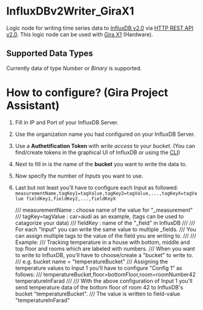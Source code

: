 # InfluxDBv2Writer_GiraX1
Logic node for writing time series data to [InfluxDB v2.0](https://docs.influxdata.com/influxdb/v2.0/) via [HTTP REST API v2.0](https://docs.influxdata.com/influxdb/v2.0/reference/api/). This logic node can be used with [Gira X1](https://www.gira.de/produkte/lichtsteuerung/lichtsteuerung-per-app/gira-x1#) (Hardware).

## Supported Data Types
Currently data of type *Number* or *Binary* is supported.

# How to configure? (Gira Project Assistant)
1. Fill in IP and Port of your InfluxDB Server.
2. Use the organization name you had configured on your InfluxDB Server.
3. Use a **Authetification Token** with *write access* to your *bucket*. (You can find/create tokens in the graphical UI of InfluxDB or using the [CLI](https://docs.influxdata.com/influxdb/v2.0/security/tokens/))
4. Next to fill in is the name of the **bucket** you want to write the data to.
5. Now specify the number of *Inputs* you want to use.
6. Last but not least you'll have to configure each Input as followed:<br/>
`measurementName,tagKey1=tagValue,tagKey2=tagValue,...,tagKeyX=tagValue fieldKey1,fieldKey2,...,fieldKeyX`

    /// measurementName :   choose name of the value for "_measurement"
    /// tagKey=tagValue :   car=audi as an example, (tags can be used to catagorize your data)
    /// fieldKey        :   name of the "_field" in InfluxDB
    /// 
    /// For each "Input" you can write the same value to multiple _fields.
    /// You can assign multiple tags to the value of the field you are writing to.
    /// 
    /// Example:
    /// Tracking temperature in a house with bottom, middle and top floor and rooms which are labeled with numbers.
    /// When you want to write to InfluxDB, you'll have to choose/create a "bucket" to write to.
    /// e.g. bucket name = "temperatureBucket"
    /// Assigning the temperature values to Input 1 you'll have to configure "Config 1" as follows:
    /// temperatureBucket,floor=bottomFloor,room=roomNumber42 temperatureInFarad
    /// 
    /// With the above configuration of Input 1 you'll send temperature data of the bottom floor of room 42 to InfluxDB's bucket "temperatureBucket".
    /// The value is written to field-value "temperatureInFarad"
